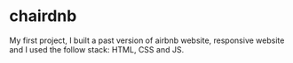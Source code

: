 # chairdnb
My first project, I built a past version of airbnb website, responsive website and I used the follow stack: HTML, CSS and JS.

